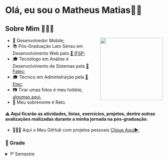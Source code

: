 # Olá, eu sou o Matheus Matias👋🏻

## Sobre Mim 🧑🏻‍💻

<img src="https://github.com/matheusrmatias/matheusrmatias/assets/115509118/e8d40597-2a26-43b6-befe-388b96d5f000" width=200 align='right'>

- 📱 Desenvolvedor Mobile;
- 📚 Pós-Graduação Lato Sensu em Desenvolvimento Web pelo [🏫 IFSP](https://itp.ifsp.edu.br/);
- 🎓 Tecnólogo em Análise e Desenvolvimento de Sistemas pela [🏫 Fatec](https://fatecitapetininga.edu.br/);
- 🎓 Técnico em Administração pela [🏫 Etec](https://etecdarcypereirademoraes.com.br/);
- 📷 Tirar umas fotos é meu hobbie, [algumas aqui.](https://www.instagram.com/matheusrfotografias/)
- 🐀 Meu sobrenome é Rato.

#### ⚠️ Aqui ficarão as atividades, listas, exercícios, projetos, dentre outras avalizações realizadas durante a minha jornada na pós-graduação.
- 🧑🏻‍💻 Aqui o Meu GitHub com projetos pessoais [Clique Aqui▶️](https://github.com/matheusrmatias);

### 🏫 Grade

<details>
    <summary>1º Semestre</summary>
    | Sigla | Disciplina                  | Busca                                                              |
    | ----- | --------------------------- | ------------------------------------------------------------------ |
    | RIWS1 | Redes e Infraestrutura WEB  | [🔍](https://github.com/matheusrmatiaspos?tab=repositories&q=RIWS1)|
    | D1DBE | Desenvolvimento Back-End I  | [🔍](https://github.com/matheusrmatiaspos?tab=repositories&q=D1DBE)|
    | D1DFE | Desenvolvimento Front-End I | [🔍](https://github.com/matheusrmatiaspos?tab=repositories&q=D1DFE)|
    | D1BDA | Banco de Dados              | [🔍](https://github.com/matheusrmatiaspos?tab=repositories&q=D1BDA)|
</details>